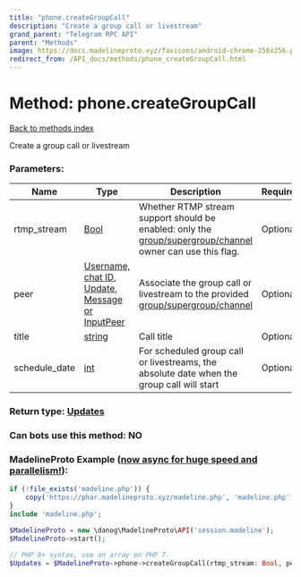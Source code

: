 ```yaml
---
title: "phone.createGroupCall"
description: "Create a group call or livestream"
grand_parent: "Telegram RPC API"
parent: "Methods"
image: https://docs.madelineproto.xyz/favicons/android-chrome-256x256.png
redirect_from: /API_docs/methods/phone_createGroupCall.html
---
```

# Method: phone.createGroupCall
[Back to methods index](index.html)



Create a group call or livestream

### Parameters:

| Name     |    Type       | Description | Required |
|----------|---------------|-------------|----------|
|rtmp\_stream|[Bool](/API_docs/types/Bool.html) | Whether RTMP stream support should be enabled: only the [group/supergroup/channel](https://core.telegram.org/api/channel) owner can use this flag. | Optional|
|peer|[Username, chat ID, Update, Message or InputPeer](/API_docs/types/InputPeer.html) | Associate the group call or livestream to the provided [group/supergroup/channel](https://core.telegram.org/api/channel) | Optional|
|title|[string](/API_docs/types/string.html) | Call title | Optional|
|schedule\_date|[int](/API_docs/types/int.html) | For scheduled group call or livestreams, the absolute date when the group call will start | Optional|


### Return type: [Updates](/API_docs/types/Updates.html)

### Can bots use this method: **NO**


### MadelineProto Example ([now async for huge speed and parallelism!](https://docs.madelineproto.xyz/docs/ASYNC.html)):


```php
if (!file_exists('madeline.php')) {
    copy('https://phar.madelineproto.xyz/madeline.php', 'madeline.php');
}
include 'madeline.php';

$MadelineProto = new \danog\MadelineProto\API('session.madeline');
$MadelineProto->start();

// PHP 8+ syntax, use an array on PHP 7.
$Updates = $MadelineProto->phone->createGroupCall(rtmp_stream: Bool, peer: InputPeer, title: 'string', schedule_date: int, );
```

